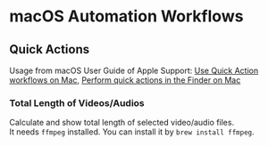 # macOS Automation Workflows

## Quick Actions

Usage from macOS User Guide of Apple Support: 
[Use Quick Action workflows on Mac](https://support.apple.com/guide/automator/use-quick-action-workflows-aut73234890a/mac), [Perform quick actions in the Finder on Mac](https://support.apple.com/guide/mac-help/perform-quick-actions-in-the-finder-on-mac-mchl97ff9142/10.14/mac/10.14)

### Total Length of Videos/Audios

Calculate and show total length of selected video/audio files.     
It needs `ffmpeg` installed. You can install it by `brew install ffmpeg`.

